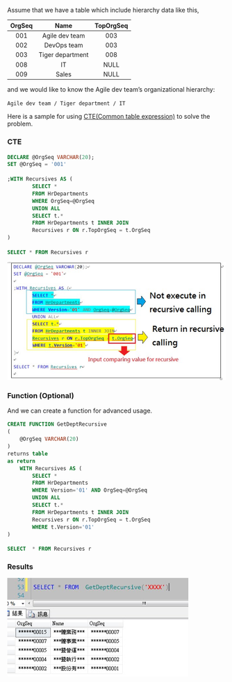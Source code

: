 
Assume that we have a table which include hierarchy data like this,


| OrgSeq | Name | TopOrgSeq |
|:------:|:----:|:---------:|
| 001 | Agile dev team | 003 |
| 002 | DevOps team | 003|
| 003 | Tiger department | 008 |
| 008 | IT | NULL |
| 009 | Sales | NULL |



and we would like to know the Agile dev team’s organizational hierarchy: 

`Agile dev team / Tiger department / IT`


Here is a sample for using [CTE(Common table expression)](https://technet.microsoft.com/en-us/library/ms190766(v=sql.105).aspx) to solve the problem.


### CTE

```sql
DECLARE @OrgSeq VARCHAR(20);
SET @OrgSeq = '001'

;WITH Recursives AS (
        SELECT *
        FROM HrDepartments
        WHERE OrgSeq=@OrgSeq
        UNION ALL
        SELECT t.*
        FROM HrDepartments t INNER JOIN
        Recursives r ON r.TopOrgSeq = t.OrgSeq
)

SELECT * FROM Recursives r
```

![](assets/cte.jpg)


### Function (Optional)


And we can create a function for advanced usage.

```sql
CREATE FUNCTION GetDeptRecursive
(
    @OrgSeq VARCHAR(20)
)
returns table
as return
    WITH Recursives AS (
        SELECT *
        FROM HrDepartments
        WHERE Version='01' AND OrgSeq=@OrgSeq
        UNION ALL
        SELECT t.*
        FROM HrDepartments t INNER JOIN
        Recursives r ON r.TopOrgSeq = t.OrgSeq
		WHERE t.Version='01'
)

SELECT  * FROM Recursives r
```

### Results

![](assets/result.jpg)

